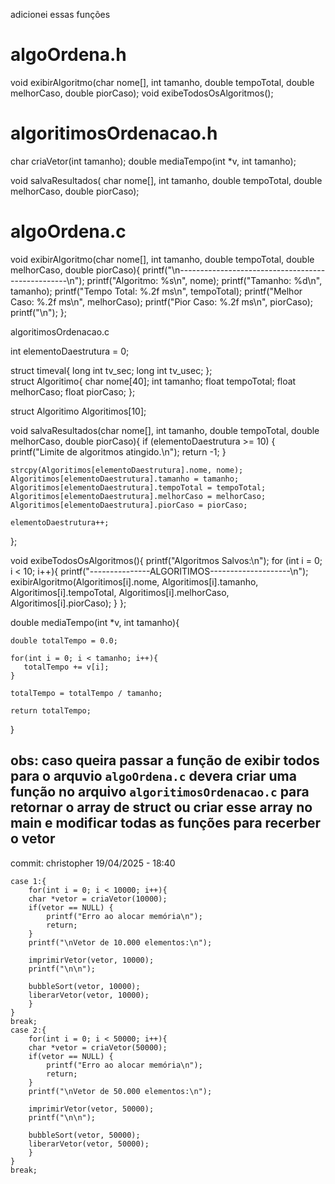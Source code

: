 adicionei essas funções

# algoOrdena.h

void exibirAlgoritmo(char nome[], int tamanho, double tempoTotal, double melhorCaso, double piorCaso);
void exibeTodosOsAlgoritmos();

# algoritimosOrdenacao.h

char criaVetor(int tamanho);
double mediaTempo(int *v, int tamanho);

void salvaResultados( char nome[], int tamanho, double tempoTotal, double melhorCaso, double piorCaso);

# algoOrdena.c

void exibirAlgoritmo(char nome[], int tamanho, double tempoTotal, double melhorCaso, double piorCaso){
    printf("\n--------------------------------------------------\n");
    printf("Algoritmo: %s\n", nome);
    printf("Tamanho: %d\n", tamanho);
    printf("Tempo Total: %.2f ms\n", tempoTotal);
    printf("Melhor Caso: %.2f ms\n", melhorCaso);
    printf("Pior Caso: %.2f ms\n", piorCaso);
    printf("\n");
};

algoritimosOrdenacao.c

int elementoDaestrutura = 0;

struct timeval{
    long int tv_sec; 
    long int tv_usec; 
};   
struct Algoritimo{
    char nome[40];
    int tamanho;
    float tempoTotal;
    float melhorCaso;
    float piorCaso;
};

struct Algoritimo Algoritimos[10]; 

void salvaResultados(char nome[], int tamanho, double tempoTotal, double melhorCaso, double piorCaso){
    if (elementoDaestrutura >= 10) {
        printf("Limite de algoritmos atingido.\n");
        return -1;
    }

    strcpy(Algoritimos[elementoDaestrutura].nome, nome); 
    Algoritimos[elementoDaestrutura].tamanho = tamanho;
    Algoritimos[elementoDaestrutura].tempoTotal = tempoTotal;
    Algoritimos[elementoDaestrutura].melhorCaso = melhorCaso;
    Algoritimos[elementoDaestrutura].piorCaso = piorCaso;

    elementoDaestrutura++;
};

void exibeTodosOsAlgoritmos(){
    printf("Algoritmos Salvos:\n");
    for (int i = 0; i < 10; i++){
        printf("---------------ALGORITIMOS--------------------\n");
        exibirAlgoritmo(Algoritimos[i].nome, Algoritimos[i].tamanho, Algoritimos[i].tempoTotal, Algoritimos[i].melhorCaso, Algoritimos[i].piorCaso);
    }
};

double mediaTempo(int *v, int tamanho){

    double totalTempo = 0.0;

    for(int i = 0; i < tamanho; i++){
       totalTempo += v[i];
    }
    
    totalTempo = totalTempo / tamanho;

    return totalTempo;
}

## obs: caso queira passar a função de exibir todos para o arquvio ``algoOrdena.c`` devera criar uma função no arquivo ``algoritimosOrdenacao.c`` para retornar o array de struct ou criar esse array no main e modificar todas as funções para recerber o vetor

commit: christopher 19/04/2025 - 18:40


    case 1:{
        for(int i = 0; i < 10000; i++){
        char *vetor = criaVetor(10000);
        if(vetor == NULL) {
            printf("Erro ao alocar memória\n");
            return;
        }
        printf("\nVetor de 10.000 elementos:\n");

        imprimirVetor(vetor, 10000);
        printf("\n\n");

        bubbleSort(vetor, 10000);
        liberarVetor(vetor, 10000);
        }
    }
    break;
    case 2:{
        for(int i = 0; i < 50000; i++){
        char *vetor = criaVetor(50000);
        if(vetor == NULL) {
            printf("Erro ao alocar memória\n");
            return;
        }
        printf("\nVetor de 50.000 elementos:\n");

        imprimirVetor(vetor, 50000);
        printf("\n\n");

        bubbleSort(vetor, 50000);
        liberarVetor(vetor, 50000);
        }
    }
    break;